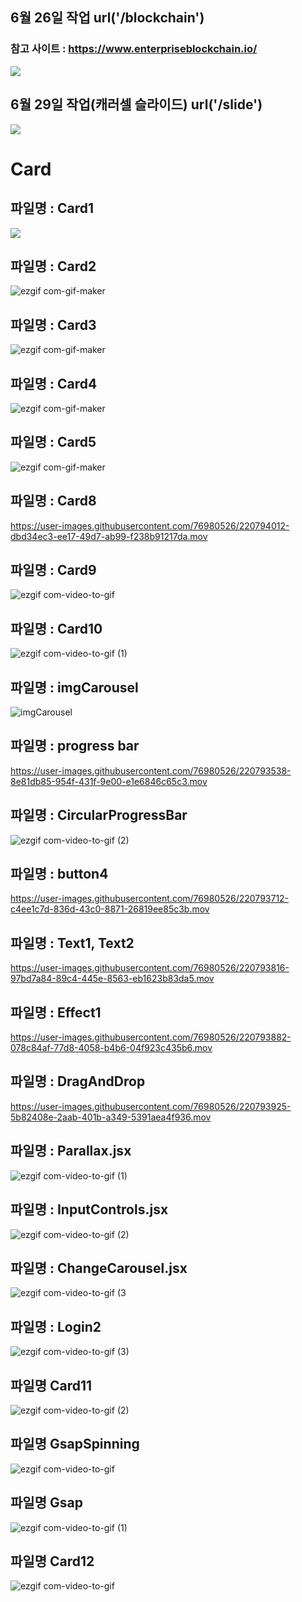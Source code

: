 ## 6월 26일 작업 url('/blockchain')
### 참고 사이트 : https://www.enterpriseblockchain.io/ 
<img src="https://user-images.githubusercontent.com/76980526/175820214-80135656-55c1-4a38-ad12-ec04a749d574.gif"/>


## 6월 29일 작업(캐러셀 슬라이드) url('/slide')

<img src="https://user-images.githubusercontent.com/76980526/176467722-5066ef32-7872-4f02-83e3-d2cf5f2d6817.gif"/>

# Card
## 파일명 : Card1
<img src="https://user-images.githubusercontent.com/76980526/175968287-1d09eafe-825b-40e3-8496-b17b0935c7c1.gif"/>

## 파일명 : Card2
![ezgif com-gif-maker](https://user-images.githubusercontent.com/76980526/209892408-3ca7fa80-ef8f-4e9a-83d6-8c005e3133bc.gif)

## 파일명 : Card3 
![ezgif com-gif-maker](https://user-images.githubusercontent.com/76980526/209892478-43e65023-704d-481b-b167-0aeab353a30a.gif)

## 파일명 : Card4
![ezgif com-gif-maker](https://user-images.githubusercontent.com/76980526/209892535-c7e39336-875b-4dc5-92fc-d92899a76b8f.gif)

## 파일명 : Card5
![ezgif com-gif-maker](https://user-images.githubusercontent.com/76980526/209892203-2d943bc9-6dd0-4d32-ba5d-d43ea857eeee.gif)

## 파일명 : Card8
https://user-images.githubusercontent.com/76980526/220794012-dbd34ec3-ee17-49d7-ab99-f238b91217da.mov

## 파일명 : Card9
![ezgif com-video-to-gif](https://user-images.githubusercontent.com/76980526/221396770-147dbae7-d129-4035-8282-3f7fbeee8fc4.gif)

## 파일명 : Card10
![ezgif com-video-to-gif (1)](https://user-images.githubusercontent.com/76980526/222073411-ab580d35-5d6d-4f53-b9c8-687179a5b44f.gif)



## 파일명 : imgCarousel
![imgCarousel](https://user-images.githubusercontent.com/76980526/220793443-e190b376-b9e1-45fb-8b97-10e38f31e875.gif)

## 파일명 : progress bar
https://user-images.githubusercontent.com/76980526/220793538-8e81db85-954f-431f-9e00-e1e6846c65c3.mov

## 파일명 : CircularProgressBar
![ezgif com-video-to-gif (2)](https://user-images.githubusercontent.com/76980526/222886454-271be702-5ec3-4a9a-8e5a-41bd3093fd54.gif)


## 파일명 : button4
https://user-images.githubusercontent.com/76980526/220793712-c4ee1c7d-836d-43c0-8871-26819ee85c3b.mov

## 파일명 : Text1, Text2
https://user-images.githubusercontent.com/76980526/220793816-97bd7a84-89c4-445e-8563-eb1623b83da5.mov

## 파일명 : Effect1
https://user-images.githubusercontent.com/76980526/220793882-078c84af-77d8-4058-b4b6-04f923c435b6.mov

## 파일명 : DragAndDrop
https://user-images.githubusercontent.com/76980526/220793925-5b82408e-2aab-401b-a349-5391aea4f936.mov


## 파일명 : Parallax.jsx
![ezgif com-video-to-gif (1)](https://user-images.githubusercontent.com/76980526/226939955-268ffea6-ae4b-4974-9b85-bdcfdf3d0471.gif)

## 파일명 : InputControls.jsx
![ezgif com-video-to-gif (2)](https://user-images.githubusercontent.com/76980526/226940415-979c64ec-9a4f-4feb-a627-dcb03899c38b.gif)

## 파일명 : ChangeCarousel.jsx
![ezgif com-video-to-gif (3](https://user-images.githubusercontent.com/76980526/226940726-ba1e1591-0a1c-4b93-90c6-f6c7747f79ef.gif)

## 파일명 : Login2
![ezgif com-video-to-gif (3)](https://user-images.githubusercontent.com/76980526/231353556-04a2ca0a-46a4-45ca-a2fc-5e58d37dc5e6.gif)

## 파일명 Card11
![ezgif com-video-to-gif (2)](https://user-images.githubusercontent.com/76980526/231353469-e76c121a-11bf-4c48-b87e-b157ffbf8a1e.gif)

## 파일명 GsapSpinning
![ezgif com-video-to-gif](https://user-images.githubusercontent.com/76980526/233778802-4b559822-a0fb-4cf7-8fc5-cddcf4f4df5c.gif)

## 파일명 Gsap
![ezgif com-video-to-gif (1)](https://user-images.githubusercontent.com/76980526/233778892-3486cf32-5366-466b-9445-f0a265205e3d.gif)

## 파일명 Card12
![ezgif com-video-to-gif](https://user-images.githubusercontent.com/76980526/236609128-ab0cb877-5bdc-4678-a35f-8579c031bd34.gif)
